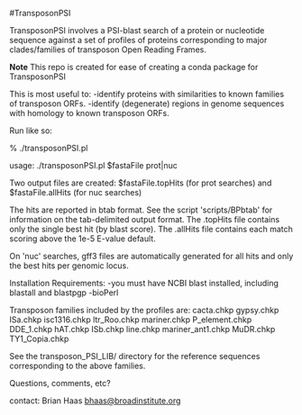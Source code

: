 #TransposonPSI

TransposonPSI involves a PSI-blast search of a protein or nucleotide sequence against a set of profiles of proteins corresponding to major clades/families of transposon Open Reading Frames.

**Note** This repo is created for ease of creating a conda package for TransposonPSI

This is most useful to:
-identify proteins with similarities to known families of transposon ORFs.
-identify (degenerate) regions in genome sequences with homology to known transposon ORFs.

Run like so:

   % ./transposonPSI.pl 

   usage: ./transposonPSI.pl $fastaFile prot|nuc
                                                                                                                                                               
Two output files are created:
     $fastaFile.topHits (for prot searches)
    and
     $fastaFile.allHits (for nuc searches)

The hits are reported in btab format.  See the script 'scripts/BPbtab' for information on the tab-delimited output format.
The .topHits file contains only the single best hit (by blast score).
The .allHits file contains each match scoring above the 1e-5 E-value default.

On 'nuc' searches, gff3 files are automatically generated for all hits and only the best hits per genomic locus.


Installation Requirements:
-you must have NCBI blast installed, including blastall and blastpgp
-bioPerl


Transposon families included by the profiles are:
cacta.chkp  gypsy.chkp  ISa.chkp  isc1316.chkp  ltr_Roo.chkp       mariner.chkp  P_element.chkp
DDE_1.chkp  hAT.chkp    ISb.chkp  line.chkp     mariner_ant1.chkp  MuDR.chkp     TY1_Copia.chkp  

See the transposon_PSI_LIB/ directory for the reference sequences corresponding to the above families.


Questions, comments, etc?

contact: Brian Haas bhaas@broadinstitute.org





